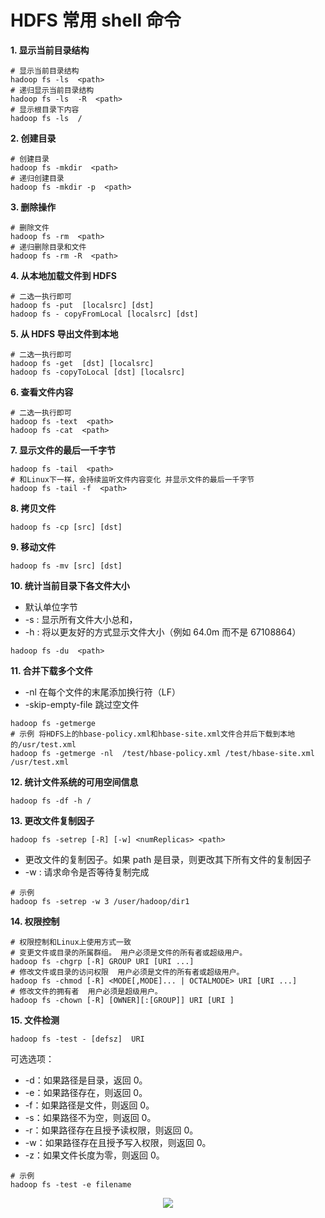 # HDFS 常用 shell 命令

**1. 显示当前目录结构**

```shell
# 显示当前目录结构
hadoop fs -ls  <path>
# 递归显示当前目录结构
hadoop fs -ls  -R  <path>
# 显示根目录下内容
hadoop fs -ls  /
```

**2. 创建目录**

```shell
# 创建目录
hadoop fs -mkdir  <path> 
# 递归创建目录
hadoop fs -mkdir -p  <path>  
```

**3. 删除操作**

```shell
# 删除文件
hadoop fs -rm  <path>
# 递归删除目录和文件
hadoop fs -rm -R  <path> 
```

**4. 从本地加载文件到 HDFS**

```shell
# 二选一执行即可
hadoop fs -put  [localsrc] [dst] 
hadoop fs - copyFromLocal [localsrc] [dst] 
```


**5. 从 HDFS 导出文件到本地**

```shell
# 二选一执行即可
hadoop fs -get  [dst] [localsrc] 
hadoop fs -copyToLocal [dst] [localsrc] 
```

**6. 查看文件内容**

```shell
# 二选一执行即可
hadoop fs -text  <path> 
hadoop fs -cat  <path>  
```

**7. 显示文件的最后一千字节**

```shell
hadoop fs -tail  <path> 
# 和Linux下一样，会持续监听文件内容变化 并显示文件的最后一千字节
hadoop fs -tail -f  <path> 
```

**8. 拷贝文件**

```shell
hadoop fs -cp [src] [dst]
```

**9. 移动文件**

```shell
hadoop fs -mv [src] [dst] 
```


**10. 统计当前目录下各文件大小**  
+ 默认单位字节  
+ -s : 显示所有文件大小总和，
+ -h : 将以更友好的方式显示文件大小（例如 64.0m 而不是 67108864）
```shell
hadoop fs -du  <path>  
```

**11. 合并下载多个文件**
+ -nl  在每个文件的末尾添加换行符（LF）
+ -skip-empty-file 跳过空文件

```shell
hadoop fs -getmerge
# 示例 将HDFS上的hbase-policy.xml和hbase-site.xml文件合并后下载到本地的/usr/test.xml
hadoop fs -getmerge -nl  /test/hbase-policy.xml /test/hbase-site.xml /usr/test.xml
```

**12. 统计文件系统的可用空间信息**

```shell
hadoop fs -df -h /
```

**13. 更改文件复制因子**
```shell
hadoop fs -setrep [-R] [-w] <numReplicas> <path>
```
+ 更改文件的复制因子。如果 path 是目录，则更改其下所有文件的复制因子
+ -w : 请求命令是否等待复制完成

```shell
# 示例
hadoop fs -setrep -w 3 /user/hadoop/dir1
```

**14. 权限控制**  
```shell
# 权限控制和Linux上使用方式一致
# 变更文件或目录的所属群组。 用户必须是文件的所有者或超级用户。
hadoop fs -chgrp [-R] GROUP URI [URI ...]
# 修改文件或目录的访问权限  用户必须是文件的所有者或超级用户。
hadoop fs -chmod [-R] <MODE[,MODE]... | OCTALMODE> URI [URI ...]
# 修改文件的拥有者  用户必须是超级用户。
hadoop fs -chown [-R] [OWNER][:[GROUP]] URI [URI ]
```

**15. 文件检测**
```shell
hadoop fs -test - [defsz]  URI
```
可选选项：
+ -d：如果路径是目录，返回 0。
+ -e：如果路径存在，则返回 0。
+ -f：如果路径是文件，则返回 0。
+ -s：如果路径不为空，则返回 0。
+ -r：如果路径存在且授予读权限，则返回 0。
+ -w：如果路径存在且授予写入权限，则返回 0。
+ -z：如果文件长度为零，则返回 0。

```shell
# 示例
hadoop fs -test -e filename
```


<div align="center"> <img  src="https://github.com/heibaiying/BigData-Notes/raw/master/pictures/weixin-desc.png"/> </div>
